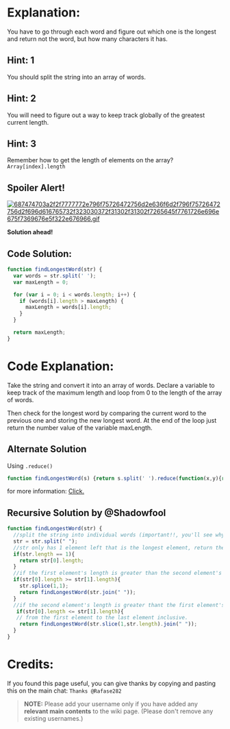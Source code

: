 # Explanation:
You have to go through each word and figure out which one is the longest and return not the word, but how many characters it has.

## Hint: 1
You should split the string into an array of words.

## Hint: 2
You will need to figure out a way to keep track globally of the greatest current length.

## Hint: 3
Remember how to get the length of elements on the array? `Array[index].length`

## Spoiler Alert!
[![687474703a2f2f7777772e796f75726472756d2e636f6d2f796f75726472756d2f696d616765732f323030372f31302f31302f7265645f7761726e696e675f7369676e5f322e676966.gif](https://files.gitter.im/FreeCodeCamp/Wiki/nlOm/thumb/687474703a2f2f7777772e796f75726472756d2e636f6d2f796f75726472756d2f696d616765732f323030372f31302f31302f7265645f7761726e696e675f7369676e5f322e676966.gif)](https://files.gitter.im/FreeCodeCamp/Wiki/nlOm/687474703a2f2f7777772e796f75726472756d2e636f6d2f796f75726472756d2f696d616765732f323030372f31302f31302f7265645f7761726e696e675f7369676e5f322e676966.gif)

**Solution ahead!**

## Code Solution:

```js
function findLongestWord(str) {
  var words = str.split(' ');
  var maxLength = 0;

  for (var i = 0; i < words.length; i++) {
    if (words[i].length > maxLength) {
      maxLength = words[i].length;
    }
  }

  return maxLength;
}
```

# Code Explanation:
Take the string and convert it into an array of words. Declare a variable to keep track of the maximum length and loop from 0 to the length of the array of words.

Then check for the longest word by comparing the current word to the previous one and storing the new longest word. At the end of the loop just return the number value of the variable maxLength.

## Alternate Solution
Using `.reduce()`
```js
function findLongestWord(s) {return s.split(' ').reduce(function(x,y){return Math.max(x, y.length)}, 0)}
```
for more information: [Click.](https://developer.mozilla.org/en-US/docs/Web/JavaScript/Reference/Global_Objects/Array/Reduce)


## Recursive Solution by @Shadowfool
```js
function findLongestWord(str) {
  //split the string into individual words (important!!, you'll see why later)
  str = str.split(" ");
  //str only has 1 element left that is the longest element, return the length of that element
  if(str.length == 1){
    return str[0].length;
  }
  //if the first element's length is greater than the second element's (or equal) remeove the second element and recursively   call the function)
  if(str[0].length >= str[1].length){
    str.splice(1,1);
    return findLongestWord(str.join(" "));
  }
  //if the second element's length is greater thant the first element's start call the function past the first element 
   if(str[0].length <= str[1].length){
   // from the first element to the last element inclusive.
    return findLongestWord(str.slice(1,str.length).join(" "));
  }
}
```
# Credits:
If you found this page useful, you can give thanks by copying and pasting this on the main chat: `Thanks @Rafase282`

> **NOTE:** Please add your username only if you have added any **relevant main contents** to the wiki page. (Please don't remove any existing usernames.)
